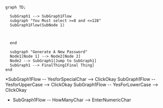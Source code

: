 ```mermaid          
graph TD;
  
  SubGraph1 --> SubGraph1Flow
  subgraph "You Must select >=8 and <=128"
  SubGraph1Flow(SubNode 1)
 
  

  end

  subgraph "Generate A New Password"
  Node1[Node 1] --> Node2[Node 2]
  Node2 --> SubGraph1[Jump to SubGraph1]
  SubGraph1 --> FinalThing[Final Thing]
end
```
*SubGraph1Flow -- YesforSpecialChar --> ClickOkay
  SubGraph1Flow -- YesforUpperCase --> ClickOkay
  SubGraph1Flow -- YesForLowerCase --> ClickOkay
* SubGraph1Flow -- HowManyChar --> EnterNumericChar

<!-- ## GIVEN I need a new, secure password
## WHEN I click the button to generate a password
## THEN I am presented with a series of prompts for password criteria
## WHEN prompted for password criteria
## THEN I select which criteria to include in the password
## WHEN prompted for the length of the password
## THEN I choose a length of at least 8 characters and no more than 128 characters
WHEN prompted for character types to include in the password
THEN I choose lowercase, uppercase, numeric, and/or special characters
WHEN I answer each prompt
THEN my input should be validated and at least one character type should be selected
WHEN all prompts are answered
THEN a password is generated that matches the selected criteria
WHEN the password is generated
THEN the password is either displayed in an alert or written to the page
|wrapper|card|
|Generate PWD|
|card-body|cardfooter|
* |TEST TEST TEST | -->
